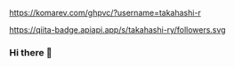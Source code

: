 https://komarev.com/ghpvc/?username=takahashi-r

https://qiita-badge.apiapi.app/s/takahashi-ry/followers.svg


### Hi there 👋

<!--
**takahashi-r/takahashi-r** is a ✨ _special_ ✨ repository because its `README.md` (this file) appears on your GitHub profile.

Here are some ideas to get you started:

- 🔭 I’m currently working on ...
- 🌱 I’m currently learning ...
- 👯 I’m looking to collaborate on ...
- 🤔 I’m looking for help with ...
- 💬 Ask me about ...
- 📫 How to reach me: ...
- 😄 Pronouns: ...
- ⚡ Fun fact: ...
-->

